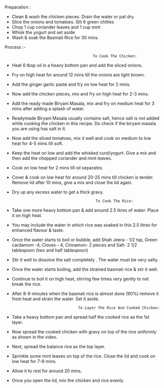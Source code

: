 Preparation :

- Clean & wash the chicken pieces. Drain the water or pat dry.
- Slice the onions and tomatoes. Slit 6 green chillies
- Chop 1 cup coriander leaves and 1 cup mint
- Whisk the yogurt and set aside
- Wash & soak the Basmati Rice for 30 mins.


Process :-

                                            To Cook The Chicken:

- Heat 6 tbsp oil in a heavy bottom pan and add the sliced onions.
- Fry on high heat for around 12 mins till the onions are light brown.
- Add the ginger garlic paste and fry on low heat for 2 mins.
- Now add the chicken pieces, mix and fry on high heat for 2-3 mins. 
- Add the ready made Biryani Masala, mix and fry on medium heat for 3 mins after adding a splash of water. 
- Readymade Biryani Masala usually contains salt, hence salt is not added while cooking the chicken in this recipe. Do check if the biryani masala you are using has salt in it.
- Now add the sliced tomatoes, mix it well and cook on medium to low heat for 4-5 mins till soft.
- Keep the heat on low and add the whisked curd/yogurt. Give a mix and then add the chopped coriander and mint leaves.
- Cook on low heat for 2 mins till oil separates. 
- Cover & cook on low heat for around 20-25 mins till chicken is tender. Remove lid after 10 mins, give a mix and close the lid again.
- Dry up any excess water to get a thick gravy. 

                                            To Cook The Rice:

- Take one more heavy bottom pan & add around 2.5 litres of water.  Place it on high heat. 
- You may include the water in which rice was soaked in this 2.5 litres for enhanced flavour & taste. 
- Once the water starts to boil or bubble, add Shah Jeera - 1/2 tsp, Green cardamom -4,  Cloves - 4, Cinnamon- 2 pieces and Salt- 2 1/2 tablespoon (two and half tablespoon)
- Stir it well to dissolve the salt completely . The water must be very salty. 
- Once the water starts boiling, add the strained basmati rice & stir it well. 
- Continue to boil it on high heat, stirring few times very gently to not break the rice.
- After 8-9  minutes when the basmati rice is almost done (90%) remove it from heat and strain the water. Set it aside.

                                    To Layer The Rice And Cooked Chicken:

- Take a heavy bottom pan and spread half the cooked rice as the 1st layer.
- Now spread the cooked chicken with gravy on top of the rice uniformly as shown in the video.
- Next, spread the balance rice as the top layer.
- Sprinkle some mint leaves on top of the rice. Close the lid and cook on low heat for 7-8 mins.
- Allow it to rest for around 20 mins.
- Once you open the lid, mix the chicken and rice evenly. 